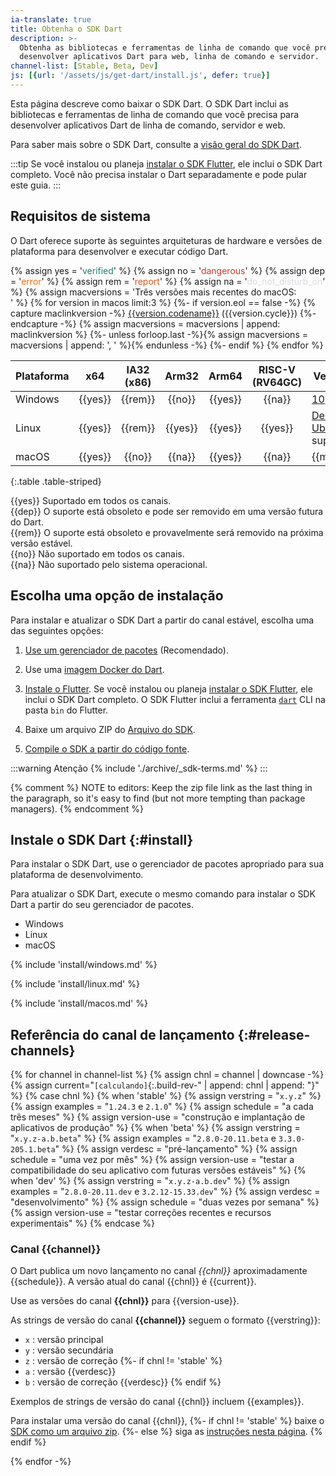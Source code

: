 ```yaml
---
ia-translate: true
title: Obtenha o SDK Dart
description: >-
  Obtenha as bibliotecas e ferramentas de linha de comando que você precisa para
  desenvolver aplicativos Dart para web, linha de comando e servidor.
channel-list: [Stable, Beta, Dev]
js: [{url: '/assets/js/get-dart/install.js', defer: true}]
---
```


Esta página descreve como baixar o SDK Dart. O SDK Dart inclui as
bibliotecas e ferramentas de linha de comando que você precisa para
desenvolver aplicativos Dart de linha de comando, servidor e web.

Para saber mais sobre o SDK Dart, consulte a [visão geral do SDK Dart](/tools/sdk).

:::tip
Se você instalou ou planeja [instalar o SDK Flutter][install-flutter], ele
inclui o SDK Dart completo. Você não precisa instalar o Dart separadamente e pode pular este guia.
:::

## Requisitos de sistema

O Dart oferece suporte às seguintes arquiteturas de hardware e versões de
plataforma para desenvolver e executar código Dart.

{% assign yes = '<span class="material-symbols system-support" style="color: #158477" aria-label="Suportado" title="Suportado">verified</span>' %}
{% assign no = '<span class="material-symbols system-support" style="color: #D43324" aria-label="Não suportado" title="Não suportado">dangerous</span>' %}
{% assign dep = '<span class="material-symbols system-support" style="color: #EF6C00" aria-label="Obsoleto" title="Obsoleto">error</span>' %}
{% assign rem = '<span class="material-symbols system-support" style="color: #E25012" aria-label="Descontinuação final" title="Descontinuação final">report</span>' %}
{% assign na = '<span class="material-symbols system-support" style="color: #DADCE0" aria-label="Não existe" title="Não existe">do_not_disturb_on</span>' %}
{% assign macversions = 'Três versões mais recentes do macOS:<br>' %}
{% for version in macos limit:3 %}
{%- if version.eol == false -%}
{% capture maclinkversion -%}
[{{version.codename}}]({{version.link}}) ({{version.cycle}})
{%- endcapture -%}
{% assign macversions = macversions | append: maclinkversion %}
{%- unless forloop.last -%}{% assign macversions = macversions | append: ', ' %}{% endunless -%}
{%- endif %}
{% endfor %}

| Plataforma |   x64   | IA32 (x86) |  Arm32  |  Arm64  | RISC-V (RV64GC) | Versões do SO                                               |
|----------|:-------:|:----------:|:-------:|:-------:|:---------------:|-------------------------------------------------------------|
| Windows  | {{yes}} |  {{rem}}   | {{no}}  | {{yes}} |     {{na}}      | [10], [11][11]                                                |
| Linux    | {{yes}} |  {{rem}}   | {{yes}} | {{yes}} |     {{yes}}     | [Debian stable][Debian stable],<br>[Ubuntu LTS][Ubuntu LTS] sob suporte padrão |
| macOS    | {{yes}} |   {{no}}   | {{na}}  | {{yes}} |     {{na}}      | {{macversions}}                                             |

{:.table .table-striped}

{{yes}} Suportado em todos os canais.<br>
{{dep}} O suporte está obsoleto e pode ser removido em uma versão futura do Dart.<br>
{{rem}} O suporte está obsoleto e provavelmente será removido na próxima versão estável.<br>
{{no}} Não suportado em todos os canais.<br>
{{na}} Não suportado pelo sistema operacional.<br>

## Escolha uma opção de instalação

Para instalar e atualizar o SDK Dart a partir do canal estável,
escolha uma das seguintes opções:

1. [Use um gerenciador de pacotes](#install) (Recomendado).

1. Use uma [imagem Docker do Dart][dart-docker].

1. [Instale o Flutter][install-flutter].
   Se você instalou ou planeja [instalar o SDK Flutter][install-flutter],
   ele inclui o SDK Dart completo. O SDK Flutter inclui a ferramenta
   [`dart`](/tools/dart-tool) CLI na pasta `bin` do Flutter.

1. Baixe um arquivo ZIP do [Arquivo do SDK](/get-dart/archive).

1. [Compile o SDK a partir do código fonte][build-source].

:::warning Atenção
{% include './archive/_sdk-terms.md' %}
:::

{% comment %}
NOTE to editors: Keep the zip file link as the last thing in the paragraph,
so it's easy to find (but not more tempting than package managers).
{% endcomment %}

## Instale o SDK Dart {:#install}

Para instalar o SDK Dart,
use o gerenciador de pacotes apropriado para sua plataforma de desenvolvimento.

Para atualizar o SDK Dart,
execute o mesmo comando para instalar o SDK Dart a partir do seu gerenciador de pacotes.

<ul class="tabs__top-bar">
  <li class="tab-link current" data-tab="tab-sdk-install-windows">Windows</li>
  <li class="tab-link" data-tab="tab-sdk-install-linux">Linux</li>
  <li class="tab-link" data-tab="tab-sdk-install-mac">macOS</li>
</ul>
<div id="tab-sdk-install-windows" class="tabs__content current">

{% include 'install/windows.md' %}

</div>

<div id="tab-sdk-install-linux" class="tabs__content">

{% include 'install/linux.md' %}

</div>

<div id="tab-sdk-install-mac" class="tabs__content">

{% include 'install/macos.md' %}

</div>

## Referência do canal de lançamento {:#release-channels}

{% for channel in channel-list %}
{% assign chnl = channel | downcase -%}
{% assign current="`[calculando]`{:.build-rev-" | append: chnl | append: "}" %}
{% case chnl %}
{% when 'stable' %}
{% assign verstring = "`x.y.z`" %}
{% assign examples = "`1.24.3` e `2.1.0`" %}
{% assign schedule = "a cada três meses" %}
{% assign version-use = "construção e implantação de aplicativos de produção" %}
{% when 'beta' %}
{% assign verstring = "`x.y.z-a.b.beta`" %}
{% assign examples = "`2.8.0-20.11.beta` e `3.3.0-205.1.beta`" %}
{% assign verdesc = "pré-lançamento" %}
{% assign schedule = "uma vez por mês" %}
{% assign version-use = "testar a compatibilidade do seu aplicativo com futuras versões estáveis" %}
{% when 'dev' %}
{% assign verstring = "`x.y.z-a.b.dev`" %}
{% assign examples = "`2.8.0-20.11.dev` e `3.2.12-15.33.dev`" %}
{% assign verdesc = "desenvolvimento" %}
{% assign schedule = "duas vezes por semana" %}
{% assign version-use = "testar correções recentes e recursos experimentais" %}
{% endcase %}

### Canal {{channel}}

O Dart publica um novo lançamento no canal *{{chnl}}* aproximadamente {{schedule}}.
A versão atual do canal {{chnl}} é {{current}}.

Use as versões do canal **{{chnl}}** para {{version-use}}.

As strings de versão do canal **{{channel}}** seguem o formato {{verstring}}:

* `x` : versão principal
* `y` : versão secundária
* `z` : versão de correção
{%- if chnl != 'stable' %}
* `a` : versão {{verdesc}}
* `b` : versão de correção {{verdesc}}
{% endif %}

Exemplos de strings de versão do canal {{chnl}} incluem {{examples}}.

Para instalar uma versão do canal {{chnl}},
{%- if chnl != 'stable' %}
baixe o [SDK como um arquivo zip][dl-sdk].
{%- else %}
siga as [instruções nesta página](#install).
{% endif %}

{% endfor -%}

[build-source]: {{site.repo.dart.sdk}}/wiki/Building
[dart-docker]: https://hub.docker.com/_/dart
[dl-sdk]: /get-dart/archive
[install-flutter]: {{site.flutter-docs}}/get-started/install
[10]: https://www.microsoft.com/en-us/software-download/windows10%20
[11]: https://www.microsoft.com/en-us/software-download/windows11
[Debian stable]: https://www.debian.org/releases
[Ubuntu LTS]: https://wiki.ubuntu.com/Releases
